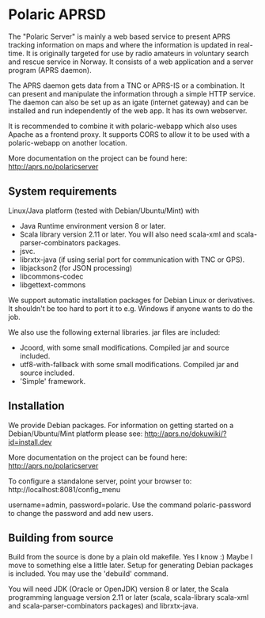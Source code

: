 # Polaric APRSD

The "Polaric Server" is mainly a web based service to present APRS tracking information on maps and where 
the information is updated in real-time. It is originally targeted for use by radio amateurs in voluntary 
search and rescue service in Norway. It consists of a web application and a server 
program (APRS daemon). 
 
The APRS daemon gets data from a TNC or APRS-IS or a combination. It can present 
and manipulate the information through a simple HTTP service. The daemon can 
also be set up as an igate (internet gateway) and can be installed and run independently 
of the web app. It has its own webserver. 

It is recommended to combine it with polaric-webapp which also uses Apache as a 
frontend proxy. It supports CORS to allow it to be used with a polaric-webapp on
another location. 

More documentation on the project can be found here: 
http://aprs.no/polaricserver

## System requirements

Linux/Java platform (tested with Debian/Ubuntu/Mint) with
* Java Runtime environment version 8 or later. 
* Scala library version 2.11 or later. You will also need scala-xml
  and scala-parser-combinators packages.
* jsvc.
* librxtx-java (if using serial port for communication with TNC or GPS).
* libjackson2 (for JSON processing)
* libcommons-codec
* libgettext-commons

We support automatic installation packages for Debian Linux or derivatives. 
It shouldn't be too hard to port it to e.g. Windows if anyone wants to do the job. 

We also use the following external libraries. jar files are included: 
* Jcoord, with some small modifications. Compiled jar and source included.
* utf8-with-fallback with some small modifications. Compiled jar and source included. 
* 'Simple' framework. 

## Installation

We provide Debian packages. For information on getting started on a Debian/Ubuntu/Mint platform please 
see: http://aprs.no/dokuwiki/?id=install.dev

More documentation on the project can be found here: 
http://aprs.no/polaricserver

To configure a standalone server, point your browser to: 
http://localhost:8081/config_menu

username=admin, password=polaric. Use the command polaric-password
to change the password and add new users. 

## Building from source 

Build from the source is done by a plain old makefile. Yes I know :)
Maybe I move to something else a little later. Setup for generating Debian
packages is included. You may use the 'debuild' command.

You will need JDK (Oracle or OpenJDK) version 8 or later, the Scala
programming language version 2.11 or later (scala, scala-library scala-xml
and scala-parser-combinators packages) and librxtx-java. 

